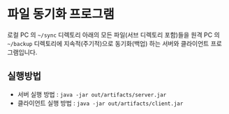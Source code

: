 # 파일 동기화 프로그램
로컬 PC 의 `~/sync` 디렉토리 아래의 모든 파일(서브 디렉토리 포함)들을 원격 PC 의 `~/backup` 디렉토리에 지속적(주기적)으로 동기화(백업) 하는 서버와 클라이언트 프로그램입니다.

## 실행방법
- 서버 실행 방법 : `java -jar out/artifacts/server.jar`
- 클라이언트 실행 방법 : `java -jar out/artifacts/client.jar`
